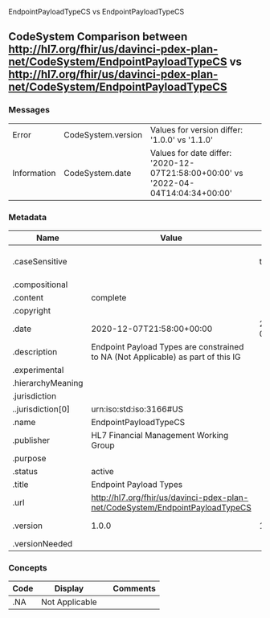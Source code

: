 ﻿

EndpointPayloadTypeCS vs EndpointPayloadTypeCS

## CodeSystem Comparison between http://hl7.org/fhir/us/davinci-pdex-plan-net/CodeSystem/EndpointPayloadTypeCS vs http://hl7.org/fhir/us/davinci-pdex-plan-net/CodeSystem/EndpointPayloadTypeCS

### Messages

|  |  |  |
| --- | --- | --- |
| Error | CodeSystem.version | Values for version differ: '1.0.0' vs '1.1.0' |
| Information | CodeSystem.date | Values for date differ: '2020-12-07T21:58:00+00:00' vs '2022-04-04T14:04:34+00:00' |

### Metadata

| Name | Value | | Comments |
| --- | --- | --- | --- |
| .caseSensitive |  | true | * Added the item 'true' |
| .compositional |  | |  |
| .content | complete | |  |
| .copyright |  | |  |
| .date | 2020-12-07T21:58:00+00:00 | 2022-04-04T14:04:34+00:00 | * Values Differ |
| .description | Endpoint Payload Types are constrained to NA (Not Applicable) as part of this IG | |  |
| .experimental |  | |  |
| .hierarchyMeaning |  | |  |
| .jurisdiction |  | |  |
| ..jurisdiction[0] | urn:iso:std:iso:3166#US | |  |
| .name | EndpointPayloadTypeCS | |  |
| .publisher | HL7 Financial Management Working Group | |  |
| .purpose |  | |  |
| .status | active | |  |
| .title | Endpoint Payload Types | |  |
| .url | http://hl7.org/fhir/us/davinci-pdex-plan-net/CodeSystem/EndpointPayloadTypeCS | |  |
| .version | 1.0.0 | 1.1.0 | * Values Differ |
| .versionNeeded |  | |  |

### Concepts

| Code | Display | | Comments |
| --- | --- | --- | --- |
| .NA | Not Applicable | |  |